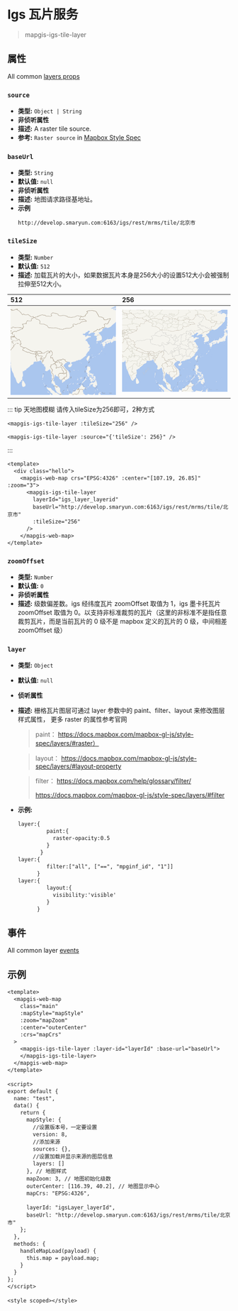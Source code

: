 # Igs 瓦片服务

> mapgis-igs-tile-layer

## 属性

All common [layers props](/api/Layers/README.md#props)

### `source`

- **类型:** `Object | String`
- **非侦听属性**
- **描述:** A raster tile source.
- **参考:** `Raster source` in [Mapbox Style Spec](https://docs.mapbox.com/mapbox-gl-js/style-spec/#sources-raster)

### `baseUrl`

- **类型:** `String`
- **默认值:** `null`
- **非侦听属性**
- **描述:** 地图请求路径基地址。
- **示例**
  ```
  http://develop.smaryun.com:6163/igs/rest/mrms/tile/北京市
  ```

### `tileSize`
 - **类型:** `Number`
- **默认值:** `512`
- **描述:** 加载瓦片的大小，如果数据瓦片本身是256大小的设置512大小会被强制拉伸至512大小。

| 512                     | 256                     |
| :---------------------- | :---------------------- |
| ![512](../tile/512.png) | ![256](../tile/256.png) |

::: tip 天地图模糊
请传入tileSize为256即可，2种方式
``` vue
<mapgis-igs-tile-layer :tileSize="256" />
```
``` vue
<mapgis-igs-tile-layer :source="{'tileSize': 256}" />
```
:::

``` vue
<template>
  <div class="hello">
    <mapgis-web-map crs="EPSG:4326" :center="[107.19, 26.85]" :zoom="3">
      <mapgis-igs-tile-layer
        layerId="igs_layer_layerid"
        baseUrl="http://develop.smaryun.com:6163/igs/rest/mrms/tile/北京市"
        :tileSize="256"
      />
    </mapgis-web-map>
</template>
```
### `zoomOffset`

- **类型:** `Number`
- **默认值:** `0`
- **非侦听属性**
- **描述:** 级数偏差数。igs 经纬度瓦片 zoomOffset 取值为 1，igs 墨卡托瓦片 zoomOffset 取值为 0。以支持非标准裁剪的瓦片（这里的非标准不是指任意裁剪瓦片，而是当前瓦片的 0 级不是 mapbox 定义的瓦片的 0 级，中间相差 zoomOffset 级）

### `layer`

- **类型:** `Object`
- **默认值:** `null`
- **侦听属性**
- **描述:**
  栅格瓦片图层可通过 layer 参数中的 paint、filter、layout 来修改图层样式属性，
  更多 raster 的属性参考官网

  > paint：
  > https://docs.mapbox.com/mapbox-gl-js/style-spec/layers/#raster）

  > layout：
  > https://docs.mapbox.com/mapbox-gl-js/style-spec/layers/#layout-property

  > filter：
  > https://docs.mapbox.com/help/glossary/filter/
  >
  > https://docs.mapbox.com/mapbox-gl-js/style-spec/layers/#filter

- **示例:**
  ```
  layer:{
           paint:{
             raster-opacity:0.5
           }
         }
  layer:{
           filter:["all", ["==", "mpginf_id", "1"]]
        }
  layer:{
           layout:{
             visibility:'visible'
           }
        }
  ```

## 事件

All common layer [events](/api/Layers/#events)

## 示例

```vue
<template>
  <mapgis-web-map
    class="main"
    :mapStyle="mapStyle"
    :zoom="mapZoom"
    :center="outerCenter"
    :crs="mapCrs"
  >
    <mapgis-igs-tile-layer :layer-id="layerId" :base-url="baseUrl">
    </mapgis-igs-tile-layer>
  </mapgis-web-map>
</template>

<script>
export default {
  name: "test",
  data() {
    return {
      mapStyle: {
        //设置版本号，一定要设置
        version: 8,
        //添加来源
        sources: {},
        //设置加载并显示来源的图层信息
        layers: []
      }, // 地图样式
      mapZoom: 3, // 地图初始化级数
      outerCenter: [116.39, 40.2], // 地图显示中心
      mapCrs: "EPSG:4326",

      layerId: "igsLayer_layerId",
      baseUrl: "http://develop.smaryun.com:6163/igs/rest/mrms/tile/北京市"
    };
  },
  methods: {
    handleMapLoad(payload) {
      this.map = payload.map;
    }
  }
};
</script>

<style scoped></style>
```
